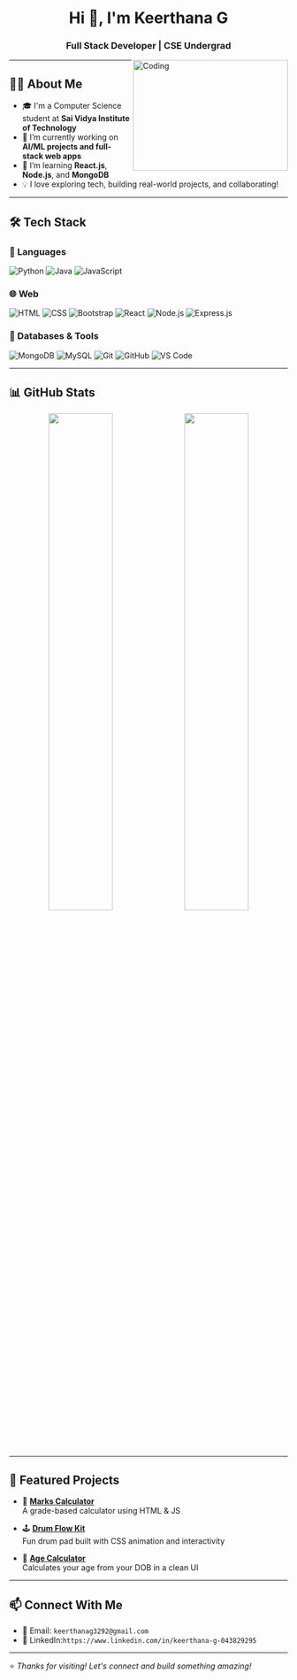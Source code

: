 <h1 align="center">Hi 👋, I'm Keerthana G</h1>
<h3 align="center">Full Stack Developer | CSE Undergrad</h3>

<img align="right" alt="Coding" width="280" height="200"  src="https://media.giphy.com/media/qgQUggAC3Pfv687qPC/giphy.gif">

---

## 👩‍💻 About Me

- 🎓 I'm a Computer Science student at **Sai Vidya Institute of Technology**
- 🔭 I’m currently working on **AI/ML projects and full-stack web apps**
- 🌱 I’m learning **React.js**, **Node.js**, and **MongoDB**
- 💡 I love exploring tech, building real-world projects, and collaborating!

---

## 🛠️ Tech Stack

### 🚀 Languages
![Python](https://img.shields.io/badge/-Python-05122A?style=flat&logo=python)
![Java](https://img.shields.io/badge/-Java-05122A?style=flat&logo=java)
![JavaScript](https://img.shields.io/badge/-JavaScript-05122A?style=flat&logo=javascript)

### 🌐 Web
![HTML](https://img.shields.io/badge/-HTML5-05122A?style=flat&logo=html5)
![CSS](https://img.shields.io/badge/-CSS3-05122A?style=flat&logo=css3)
![Bootstrap](https://img.shields.io/badge/-Bootstrap-05122A?style=flat&logo=bootstrap)
![React](https://img.shields.io/badge/-React-05122A?style=flat&logo=react)
![Node.js](https://img.shields.io/badge/-Node.js-05122A?style=flat&logo=node.js)
![Express.js](https://img.shields.io/badge/-Express.js-05122A?style=flat&logo=express)

### 💾 Databases & Tools
![MongoDB](https://img.shields.io/badge/-MongoDB-05122A?style=flat&logo=mongodb)
![MySQL](https://img.shields.io/badge/-MySQL-05122A?style=flat&logo=mysql)
![Git](https://img.shields.io/badge/-Git-05122A?style=flat&logo=git)
![GitHub](https://img.shields.io/badge/-GitHub-05122A?style=flat&logo=github)
![VS Code](https://img.shields.io/badge/-VS%20Code-05122A?style=flat&logo=visual-studio-code)

---

## 📊 GitHub Stats

<p align="center">
  <img width="48%" src="https://github-readme-stats.vercel.app/api?username=keerthana8904&show_icons=true&theme=radical" />
  <img width="48%" src="https://github-readme-streak-stats.herokuapp.com?user=keerthana8904&theme=radical&hide_border=false" />
</p>

---

## 🌟 Featured Projects

- 🎯 **[Marks Calculator](https://github.com/keerthana8904/Marks_Calculator)**  
  A grade-based calculator using HTML & JS

- 🕹️ **[Drum Flow Kit](https://github.com/keerthana8904/Drum_flow_kit)**  
  Fun drum pad built with CSS animation and interactivity

- 📅 **[Age Calculator](https://github.com/keerthana8904/AgeCalculator)**  
  Calculates your age from your DOB in a clean UI

---

## 📫 Connect With Me

- 📧 Email: `keerthanag3292@gmail.com`  
- 💼 LinkedIn:`https://www.linkedin.com/in/keerthana-g-043829295`

---

⭐️ _Thanks for visiting! Let's connect and build something amazing!_
